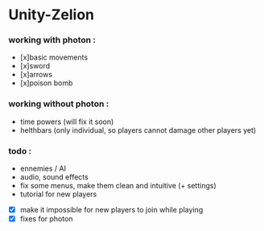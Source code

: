 # Unity-Zelion

### working with photon :
- [x]basic movements
- [x]sword
- [x]arrows
- [x]poison bomb

### working without photon :
- time powers (will fix it soon)
- helthbars (only individual, so players cannot damage other players yet)

### todo :
- ennemies / AI
- audio, sound effects
- fix some menus, make them clean and intuitive (+ settings)
- tutorial for new players
- [x] make it impossible for new players to join while playing
- [x] fixes for photon
